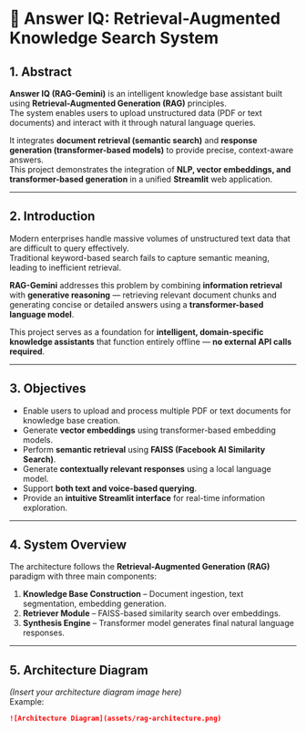# 🧠 Answer IQ: Retrieval-Augmented Knowledge Search System

## 1. Abstract
**Answer IQ (RAG-Gemini)** is an intelligent knowledge base assistant built using **Retrieval-Augmented Generation (RAG)** principles.  
The system enables users to upload unstructured data (PDF or text documents) and interact with it through natural language queries.

It integrates **document retrieval (semantic search)** and **response generation (transformer-based models)** to provide precise, context-aware answers.  
This project demonstrates the integration of **NLP, vector embeddings, and transformer-based generation** in a unified **Streamlit** web application.

---

## 2. Introduction
Modern enterprises handle massive volumes of unstructured text data that are difficult to query effectively.  
Traditional keyword-based search fails to capture semantic meaning, leading to inefficient retrieval.

**RAG-Gemini** addresses this problem by combining **information retrieval** with **generative reasoning** — retrieving relevant document chunks and generating concise or detailed answers using a **transformer-based language model**.  

This project serves as a foundation for **intelligent, domain-specific knowledge assistants** that function entirely offline — **no external API calls required**.

---

## 3. Objectives
- Enable users to upload and process multiple PDF or text documents for knowledge base creation.  
- Generate **vector embeddings** using transformer-based embedding models.  
- Perform **semantic retrieval** using **FAISS (Facebook AI Similarity Search)**.  
- Generate **contextually relevant responses** using a local language model.  
- Support **both text and voice-based querying**.  
- Provide an **intuitive Streamlit interface** for real-time information exploration.

---

## 4. System Overview
The architecture follows the **Retrieval-Augmented Generation (RAG)** paradigm with three main components:

1. **Knowledge Base Construction** – Document ingestion, text segmentation, embedding generation.  
2. **Retriever Module** – FAISS-based similarity search over embeddings.  
3. **Synthesis Engine** – Transformer model generates final natural language responses.

---

## 5. Architecture Diagram
*(Insert your architecture diagram image here)*  
Example:
```markdown
![Architecture Diagram](assets/rag-architecture.png)
